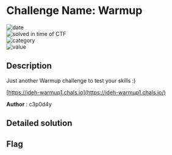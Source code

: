 # Challenge Name: Warmup


![date](https://img.shields.io/badge/date-26.02.2023-brightgreen.svg)  
![solved in time of CTF](https://img.shields.io/badge/solved-in%20time%20of%20CTF-brightgreen.svg)   
![category](https://img.shields.io/badge/category-WEB-blueviolet.svg)   
![value](https://img.shields.io/badge/value-50-blue.svg)  


## Description

Just another Warmup challenge to test your skills :)

[https://ideh-warmup1.chals.io](https://ideh-warmup1.chals.io/)

**Author** : c3p0d4y

## Detailed solution

## Flag
